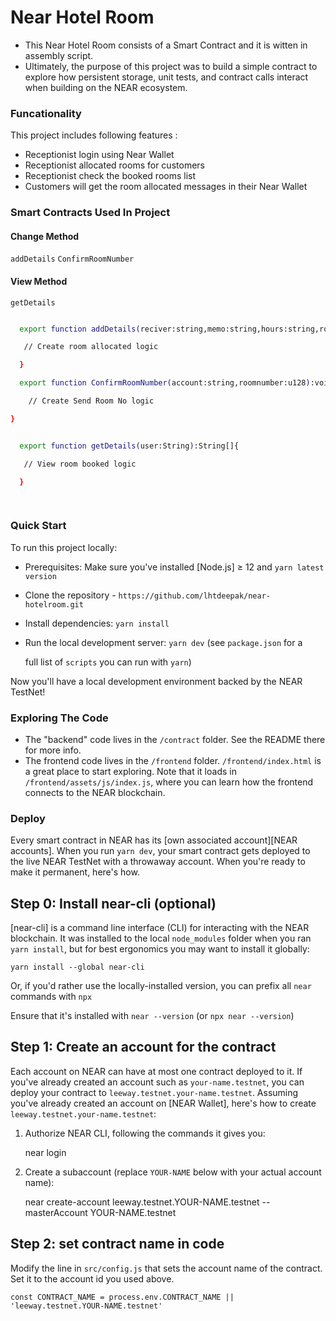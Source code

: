 
# Near Hotel Room #


- This Near Hotel Room consists of a Smart Contract and it is witten in assembly script.
- Ultimately, the purpose of this project was to build a simple contract to explore how persistent storage, unit tests, and contract calls interact when building on the NEAR ecosystem.

### Funcationality ###
This project includes following features :
- Receptionist login using Near Wallet
- Receptionist allocated rooms for customers
- Receptionist check the booked rooms list
- Customers will get the room allocated messages in their Near Wallet


### Smart Contracts Used In Project



#### Change Method

`addDetails` `ConfirmRoomNumber`


#### View Method

`getDetails`



```bash

  export function addDetails(reciver:string,memo:string,hours:string,room:string,price:string, address:string, roomno:string):void{

   // Create room allocated logic

  }

  export function ConfirmRoomNumber(account:string,roomnumber:u128):void{

    // Create Send Room No logic

}


  export function getDetails(user:String):String[]{

   // View room booked logic

  }

  

```


### Quick Start ###


To run this project locally:

- Prerequisites: Make sure you've installed [Node.js] ≥ 12 and `yarn latest version`
- Clone the repository - `https://github.com/lhtdeepak/near-hotelroom.git`
- Install dependencies: `yarn install`
- Run the local development server: `yarn dev` (see `package.json` for a

   full list of `scripts` you can run with `yarn`)



Now you'll have a local development environment backed by the NEAR TestNet!




### Exploring The Code ###


- The "backend" code lives in the `/contract` folder. See the README there for
   more info.
- The frontend code lives in the `/frontend` folder. `/frontend/index.html` is a great
   place to start exploring. Note that it loads in `/frontend/assets/js/index.js`, where you
   can learn how the frontend connects to the NEAR blockchain.



### Deploy ###


Every smart contract in NEAR has its [own associated account][NEAR accounts]. When you run `yarn dev`, your smart contract gets deployed to the live NEAR TestNet with a throwaway account. When you're ready to make it permanent, here's how.


Step 0: Install near-cli (optional)
-------------------------------------

[near-cli] is a command line interface (CLI) for interacting with the NEAR blockchain. It was installed to the local `node_modules` folder when you ran `yarn install`, but for best ergonomics you may want to install it globally:

    yarn install --global near-cli

Or, if you'd rather use the locally-installed version, you can prefix all `near` commands with `npx`

Ensure that it's installed with `near --version` (or `npx near --version`)


Step 1: Create an account for the contract
------------------------------------------

Each account on NEAR can have at most one contract deployed to it. If you've already created an account such as `your-name.testnet`, you can deploy your contract to `leeway.testnet.your-name.testnet`. Assuming you've already created an account on [NEAR Wallet], here's how to create `leeway.testnet.your-name.testnet`:

1. Authorize NEAR CLI, following the commands it gives you:

      near login

2. Create a subaccount (replace `YOUR-NAME` below with your actual account name):

      near create-account leeway.testnet.YOUR-NAME.testnet --masterAccount YOUR-NAME.testnet


Step 2: set contract name in code
---------------------------------

Modify the line in `src/config.js` that sets the account name of the contract. Set it to the account id you used above.

    const CONTRACT_NAME = process.env.CONTRACT_NAME || 'leeway.testnet.YOUR-NAME.testnet'



